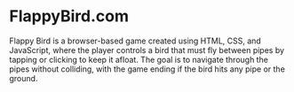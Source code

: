 # FlappyBird.com
Flappy Bird is a browser-based game created using HTML, CSS, and JavaScript, where the player controls a bird that must fly between pipes by tapping or clicking to keep it afloat. The goal is to navigate through the pipes without colliding, with the game ending if the bird hits any pipe or the ground.
